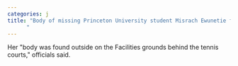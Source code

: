 ```yaml
---
categories: j
title: "Body of missing Princeton University student Misrach Ewunetie found
      "
---
```

Her "body was found outside on the Facilities grounds behind the tennis courts," officials said.

      